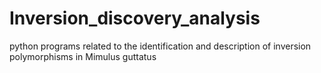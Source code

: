 # Inversion_discovery_analysis
python programs related to the identification and description of inversion polymorphisms in Mimulus guttatus 

